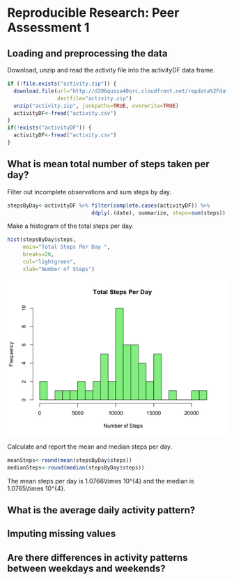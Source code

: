 # Reproducible Research: Peer Assessment 1


## Loading and preprocessing the data
Download, unzip and read the activity file into the activityDF data frame.

```r
if (!file.exists("activity.zip")) {
  download.file(url="http://d396qusza40orc.cloudfront.net/repdata%2Fdata%2Factivity.zip", 
                destfile="activity.zip")
  unzip("activity.zip", junkpaths=TRUE, overwrite=TRUE)
  activityDF<-fread("activity.csv")
}
if(!exists("activityDF")) {
  activityDF<-fread("activity.csv")
}
```

## What is mean total number of steps taken per day?

Filter out incomplete observations and sum steps by day.


```r
stepsByDay<-activityDF %>% filter(complete.cases(activityDF)) %>%
                           ddply(.(date), summarize, steps=sum(steps))
```


Make a histogram of the total steps per day.

```r
hist(stepsByDay$steps, 
     main="Total Steps Per Day ",
     breaks=20,
     col="lightgreen",
     xlab="Number of Steps")
```

![](Steps_files/figure-html/hist_steps_per_day-1.png) 


Calculate and report the mean and median steps per day. 

```r
meanSteps<-round(mean(stepsByDay$steps))
medianSteps<-round(median(stepsByDay$steps))
```

The mean steps per day is 1.0766\times 10^{4} and the median is 1.0765\times 10^{4}.



## What is the average daily activity pattern?



## Imputing missing values



## Are there differences in activity patterns between weekdays and weekends?
